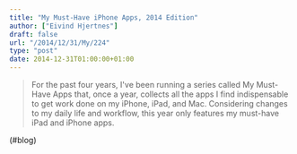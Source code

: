```yaml
---
title: "My Must-Have iPhone Apps, 2014 Edition"
author: ["Eivind Hjertnes"]
draft: false
url: "/2014/12/31/My/224"
type: "post"
date: 2014-12-31T01:00:00+01:00
---
```


> For the past four years, I've been running a series called My
> Must-Have Apps that, once a year, collects all the apps I find
> indispensable to get work done on my iPhone, iPad, and Mac.
> Considering changes to my daily life and workflow, this year only
> features my must-have iPad and iPhone apps.

(#blog)
